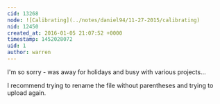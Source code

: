 ```yaml
---
cid: 13268
node: ![Calibrating](../notes/daniel94/11-27-2015/calibrating)
nid: 12450
created_at: 2016-01-05 21:07:52 +0000
timestamp: 1452028072
uid: 1
author: warren
---
```


I'm so sorry - was away for holidays and busy with various projects... 

I recommend trying to rename the file without parentheses and trying to upload again. 